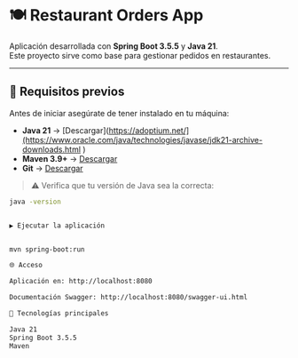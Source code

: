 # 🍽️ Restaurant Orders App

Aplicación desarrollada con **Spring Boot 3.5.5** y **Java 21**.  
Este proyecto sirve como base para gestionar pedidos en restaurantes.

---

## 🚀 Requisitos previos

Antes de iniciar asegúrate de tener instalado en tu máquina:

- **Java 21** → [Descargar](https://adoptium.net/](https://www.oracle.com/java/technologies/javase/jdk21-archive-downloads.html )  
- **Maven 3.9+** → [Descargar](https://maven.apache.org/download.cgi)  
- **Git** → [Descargar](https://git-scm.com/downloads)  

> ⚠️ Verifica que tu versión de Java sea la correcta:
```bash
java -version


▶️ Ejecutar la aplicación


mvn spring-boot:run

🌐 Acceso

Aplicación en: http://localhost:8080

Documentación Swagger: http://localhost:8080/swagger-ui.html

📖 Tecnologías principales

Java 21
Spring Boot 3.5.5
Maven
